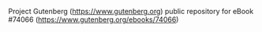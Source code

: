 Project Gutenberg (https://www.gutenberg.org) public repository for eBook #74066 (https://www.gutenberg.org/ebooks/74066)
